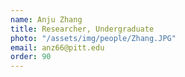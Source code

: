 ```yaml
---
name: Anju Zhang
title: Researcher, Undergraduate
photo: "/assets/img/people/Zhang.JPG" 
email: anz66@pitt.edu
order: 90
---
```

